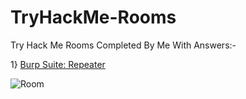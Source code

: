 # TryHackMe-Rooms

Try Hack Me Rooms Completed By Me With Answers:-

1} <a href="https://assets.tryhackme.com/room-banners/burpsuite.svg">Burp Suite: Repeater</a>

<img src="https://github.com/Yash22222/TryHackMe-Rooms/assets/97459174/374d011f-c98b-46a8-8388-96e8c2a82dd0" alt="Room">


